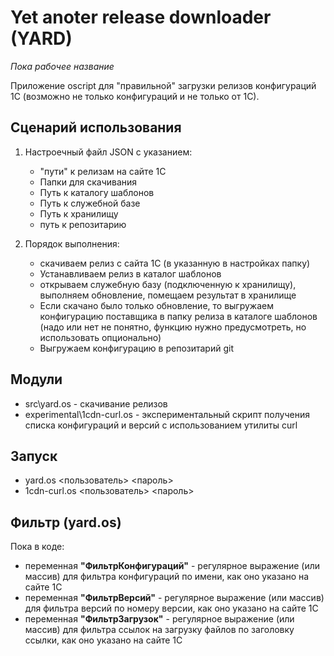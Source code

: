 # Yet anoter release downloader (YARD)

*Пока рабочее название*

Приложение oscript для "правильной" загрузки релизов конфигураций 1С (возможно не только конфигураций и не только от 1С).

## Сценарий использования

1. Настроечный файл JSON с указанием:

   - "пути" к релизам на сайте 1С
   - Папки для скачивания
   - Путь к каталогу шаблонов
   - Путь к служебной базе
   - Путь к хранилищу
   - путь к репозитарию

2. Порядок выполнения:

   - скачиваем релиз с сайта 1С (в указанную в настройках папку)
   - Устанавливаем релиз в каталог шаблонов
   - открываем служебную базу (подключенную к хранилищу), выполняем обновление, помещаем результат в хранилище
   - Если скачано было только обновление, то выгружаем конфигурацию поставщика в папку релиза в каталоге шаблонов (надо или нет не понятно, функцию нужно предусмотреть, но использовать опционально)
   - Выгружаем конфигурацию в репозитарий git

## Модули

- src\yard.os - скачивание релизов
- experimental\1cdn-curl.os - экспериментальный скрипт получения списка конфигураций и версий с использованием утилиты curl

## Запуск

- yard.os <пользователь> <пароль>
- 1cdn-curl.os <пользователь> <пароль>

## Фильтр (yard.os)

Пока в коде:
- переменная **"ФильтрКонфигураций"** - регулярное выражение (или массив) для фильтра конфигураций по имени, как оно указано на сайте 1С
- переменная **"ФильтрВерсий"** - регулярное выражение (или массив) для фильтра версий по номеру версии, как оно указано на сайте 1С
- переменная **"ФильтрЗагрузок"** - регулярное выражение (или массив) для фильтра ссылок на загрузку файлов по заголовку ссылки, как оно указано на сайте 1С